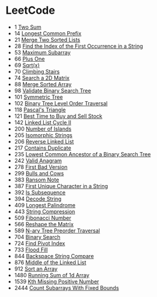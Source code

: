 # LeetCode


- 1 [Two Sum](https://leetcode.com/problems/two-sum/)
- 14 [Longest Common Prefix](https://leetcode.com/problems/longest-common-prefix/)
- 21 [Merge Two Sorted Lists](https://leetcode.com/problems/merge-two-sorted-lists/)
- 28 [Find the Index of the First Occurrence in a String](https://leetcode.com/problems/find-the-index-of-the-first-occurrence-in-a-string/)
- 53 [Maximum Subarray](https://leetcode.com/problems/maximum-subarray/)
- 66 [Plus One](https://leetcode.com/problems/plus-one/)
- 69 [Sqrt(x)](https://leetcode.com/problems/sqrtx/)
- 70 [Climbing Stairs](https://leetcode.com/problems/climbing-stairs/)
- 74 [Search a 2D Matrix](https://leetcode.com/problems/search-a-2d-matrix/)
- 88 [Merge Sorted Array](https://leetcode.com/problems/merge-sorted-array/)
- 98 [Validate Binary Search Tree](https://leetcode.com/problems/validate-binary-search-tree/)
- 101 [Symmetric Tree](https://leetcode.com/problems/symmetric-tree/)
- 102 [Binary Tree Level Order Traversal](https://leetcode.com/problems/binary-tree-level-order-traversal/)
- 118 [Pascal's Triangle](https://leetcode.com/problems/pascals-triangle/)
- 121 [Best Time to Buy and Sell Stock](https://leetcode.com/problems/best-time-to-buy-and-sell-stock/)
- 142 [Linked List Cycle II](https://leetcode.com/problems/linked-list-cycle-ii/)
- 200 [Number of Islands](https://leetcode.com/problems/number-of-islands/)
- 205 [Isomorphic Strings](https://leetcode.com/problems/isomorphic-strings/)
- 206 [Reverse Linked List](https://leetcode.com/problems/reverse-linked-list/)
- 217 [Contains Duplicate](https://leetcode.com/problems/contains-duplicate/)
- 235 [Lowest Common Ancestor of a Binary Search Tree](https://leetcode.com/problems/lowest-common-ancestor-of-a-binary-search-tree/)
- 242 [Valid Anagram](https://leetcode.com/problems/valid-anagram/)
- 278 [First Bad Version](https://leetcode.com/problems/first-bad-version/)
- 299 [Bulls and Cows](https://leetcode.com/problems/bulls-and-cows/)
- 383 [Ransom Note](https://leetcode.com/problems/ransom-note/)
- 387 [First Unique Character in a String](https://leetcode.com/problems/first-unique-character-in-a-string/)
- 392 [Is Subsequence](https://leetcode.com/problems/is-subsequence/)
- 394 [Decode String](https://leetcode.com/problems/decode-string/)
- 409 [Longest Palindrome](https://leetcode.com/problems/longest-palindrome/)
- 443 [String Compression](https://leetcode.com/problems/string-compression/)
- 509 [Fibonacci Number](https://leetcode.com/problems/fibonacci-number/)
- 566 [Reshape the Matrix](https://leetcode.com/problems/reshape-the-matrix/)
- 589 [N-ary Tree Preorder Traversal](https://leetcode.com/problems/n-ary-tree-preorder-traversal/)
- 704 [Binary Search](https://leetcode.com/problems/binary-search/)
- 724 [Find Pivot Index](https://leetcode.com/problems/find-pivot-index/)
- 733 [Flood Fill](https://leetcode.com/problems/flood-fill/)
- 844 [Backspace String Compare](https://leetcode.com/problems/backspace-string-compare/)
- 876 [Middle of the Linked List](https://leetcode.com/problems/middle-of-the-linked-list/)
- 912 [Sort an Array](https://leetcode.com/problems/sort-an-array/)
- 1480 [Running Sum of 1d Array](https://leetcode.com/problems/running-sum-of-1d-array/)
- 1539 [Kth Missing Positive Number](https://leetcode.com/problems/kth-missing-positive-number/)
- 2444 [Count Subarrays With Fixed Bounds](https://leetcode.com/problems/count-subarrays-with-fixed-bounds/)
